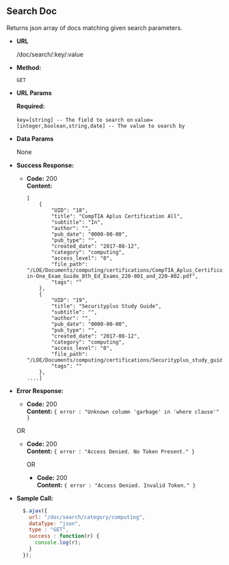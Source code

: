 **Search Doc**
----
  Returns json array of docs matching given search parameters.

* **URL**

  /doc/search/:key/:value

* **Method:**

  `GET`

*  **URL Params**

   **Required:**

   `key=[string] -- The field to search on`
   `value=[integer,boolean,string,date] -- The value to search by`

* **Data Params**

  None

* **Success Response:**

  * **Code:** 200 <br />
    **Content:**
    ```
    [
        {
            "UID": "18",
            "title": "CompTIA Aplus Certification All",
            "subtitle": "In",
            "author": "",
            "pub_date": "0000-00-00",
            "pub_type": "",
            "created_date": "2017-08-12",
            "category": "computing",
            "access_level": "0",
            "file_path": "/LOE/Documents/computing/certifications/CompTIA_Aplus_Certification_All-in-One_Exam_Guide_8th_Ed_Exams_220-801_and_220-802.pdf",
            "tags": ""
        },
        {
            "UID": "19",
            "title": "Securityplus Study Guide",
            "subtitle": "",
            "author": "",
            "pub_date": "0000-00-00",
            "pub_type": "",
            "created_date": "2017-08-12",
            "category": "computing",
            "access_level": "0",
            "file_path": "/LOE/Documents/computing/certifications/Securityplus_study_guide.pdf",
            "tags": ""
        },
    ....]    
    ```

* **Error Response:**

  * **Code:** 200 <br />
    **Content:** `{ error : "Unknown column 'garbage' in 'where clause'" }`

  OR

  * **Code:** 200 <br />
    **Content:** `{ error : "Access Denied. No Token Present." }`

    OR

    * **Code:** 200 <br />
      **Content:** `{ error : "Access Denied. Invalid Token." }`

* **Sample Call:**

  ```javascript
    $.ajax({
      url: "/doc/search/category/computing",
      dataType: "json",
      type : "GET",
      success : function(r) {
        console.log(r);
      }
    });
  ```
